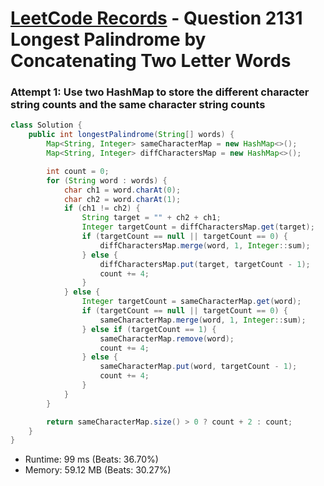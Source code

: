 # [LeetCode Records](../../README.md) - Question 2131 Longest Palindrome by Concatenating Two Letter Words

### Attempt 1: Use two HashMap to store the different character string counts and the same character string counts
```java
class Solution {
    public int longestPalindrome(String[] words) {
        Map<String, Integer> sameCharacterMap = new HashMap<>();
        Map<String, Integer> diffCharactersMap = new HashMap<>();

        int count = 0;
        for (String word : words) {
            char ch1 = word.charAt(0);
            char ch2 = word.charAt(1);
            if (ch1 != ch2) {
                String target = "" + ch2 + ch1;
                Integer targetCount = diffCharactersMap.get(target);
                if (targetCount == null || targetCount == 0) {
                    diffCharactersMap.merge(word, 1, Integer::sum);
                } else {
                    diffCharactersMap.put(target, targetCount - 1);
                    count += 4;
                }
            } else {
                Integer targetCount = sameCharacterMap.get(word);
                if (targetCount == null || targetCount == 0) {
                    sameCharacterMap.merge(word, 1, Integer::sum);
                } else if (targetCount == 1) {
                    sameCharacterMap.remove(word);
                    count += 4;
                } else {
                    sameCharacterMap.put(word, targetCount - 1);
                    count += 4;
                }
            }
        }

        return sameCharacterMap.size() > 0 ? count + 2 : count;
    }
}
```
- Runtime: 99 ms (Beats: 36.70%)
- Memory: 59.12 MB (Beats: 30.27%)

<br>
